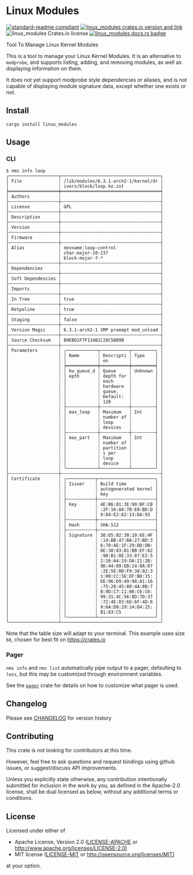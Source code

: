 # Linux Modules

[![standard-readme compliant](https://img.shields.io/badge/readme%20style-standard-brightgreen.svg?style=flat)](https://github.com/RichardLitt/standard-readme)
[![linux_modules crates.io version and link](https://img.shields.io/crates/v/linux_modules.svg)](https://crates.io/crates/linux_modules)
![linux_modules Crates.io license](https://img.shields.io/crates/l/linux_modules)
[![linux_modules docs.rs badge](https://docs.rs/linux_modules/badge.svg)](https://docs.rs/linux_modules)

Tool To Manage Linux Kernel Modules

This is a tool to manage your Linux Kernel Modules.
It is an alternative to `modprobe`, and supports listing, adding, and removing modules,
as well as displaying information on them.

It does not yet support modprobe style dependencies or aliases,
and is not capable of displaying module signature data, except whether one exists or not.

## Install

```shell
cargo install linux_modules
```

## Usage

### CLI

```shell
$ nms info loop
╭───────────────────┬──────────────────────────────────────╮
│ File              ┆ /lib/modules/6.3.1-arch2-1/kernel/dr │
│                   ┆ ivers/block/loop.ko.zst              │
╞═══════════════════╪══════════════════════════════════════╡
│ Authors           ┆                                      │
├╌╌╌╌╌╌╌╌╌╌╌╌╌╌╌╌╌╌╌┼╌╌╌╌╌╌╌╌╌╌╌╌╌╌╌╌╌╌╌╌╌╌╌╌╌╌╌╌╌╌╌╌╌╌╌╌╌╌┤
│ License           ┆ GPL                                  │
├╌╌╌╌╌╌╌╌╌╌╌╌╌╌╌╌╌╌╌┼╌╌╌╌╌╌╌╌╌╌╌╌╌╌╌╌╌╌╌╌╌╌╌╌╌╌╌╌╌╌╌╌╌╌╌╌╌╌┤
│ Description       ┆                                      │
├╌╌╌╌╌╌╌╌╌╌╌╌╌╌╌╌╌╌╌┼╌╌╌╌╌╌╌╌╌╌╌╌╌╌╌╌╌╌╌╌╌╌╌╌╌╌╌╌╌╌╌╌╌╌╌╌╌╌┤
│ Version           ┆                                      │
├╌╌╌╌╌╌╌╌╌╌╌╌╌╌╌╌╌╌╌┼╌╌╌╌╌╌╌╌╌╌╌╌╌╌╌╌╌╌╌╌╌╌╌╌╌╌╌╌╌╌╌╌╌╌╌╌╌╌┤
│ Firmware          ┆                                      │
├╌╌╌╌╌╌╌╌╌╌╌╌╌╌╌╌╌╌╌┼╌╌╌╌╌╌╌╌╌╌╌╌╌╌╌╌╌╌╌╌╌╌╌╌╌╌╌╌╌╌╌╌╌╌╌╌╌╌┤
│ Alias             ┆ devname:loop-control                 │
│                   ┆ char-major-10-237                    │
│                   ┆ block-major-7-*                      │
├╌╌╌╌╌╌╌╌╌╌╌╌╌╌╌╌╌╌╌┼╌╌╌╌╌╌╌╌╌╌╌╌╌╌╌╌╌╌╌╌╌╌╌╌╌╌╌╌╌╌╌╌╌╌╌╌╌╌┤
│ Dependencies      ┆                                      │
├╌╌╌╌╌╌╌╌╌╌╌╌╌╌╌╌╌╌╌┼╌╌╌╌╌╌╌╌╌╌╌╌╌╌╌╌╌╌╌╌╌╌╌╌╌╌╌╌╌╌╌╌╌╌╌╌╌╌┤
│ Soft Dependencies ┆                                      │
├╌╌╌╌╌╌╌╌╌╌╌╌╌╌╌╌╌╌╌┼╌╌╌╌╌╌╌╌╌╌╌╌╌╌╌╌╌╌╌╌╌╌╌╌╌╌╌╌╌╌╌╌╌╌╌╌╌╌┤
│ Imports           ┆                                      │
├╌╌╌╌╌╌╌╌╌╌╌╌╌╌╌╌╌╌╌┼╌╌╌╌╌╌╌╌╌╌╌╌╌╌╌╌╌╌╌╌╌╌╌╌╌╌╌╌╌╌╌╌╌╌╌╌╌╌┤
│ In Tree           ┆ true                                 │
├╌╌╌╌╌╌╌╌╌╌╌╌╌╌╌╌╌╌╌┼╌╌╌╌╌╌╌╌╌╌╌╌╌╌╌╌╌╌╌╌╌╌╌╌╌╌╌╌╌╌╌╌╌╌╌╌╌╌┤
│ Retpoline         ┆ true                                 │
├╌╌╌╌╌╌╌╌╌╌╌╌╌╌╌╌╌╌╌┼╌╌╌╌╌╌╌╌╌╌╌╌╌╌╌╌╌╌╌╌╌╌╌╌╌╌╌╌╌╌╌╌╌╌╌╌╌╌┤
│ Staging           ┆ false                                │
├╌╌╌╌╌╌╌╌╌╌╌╌╌╌╌╌╌╌╌┼╌╌╌╌╌╌╌╌╌╌╌╌╌╌╌╌╌╌╌╌╌╌╌╌╌╌╌╌╌╌╌╌╌╌╌╌╌╌┤
│ Version Magic     ┆ 6.3.1-arch2-1 SMP preempt mod_unload │
├╌╌╌╌╌╌╌╌╌╌╌╌╌╌╌╌╌╌╌┼╌╌╌╌╌╌╌╌╌╌╌╌╌╌╌╌╌╌╌╌╌╌╌╌╌╌╌╌╌╌╌╌╌╌╌╌╌╌┤
│ Source Checksum   ┆ B9EBD1F7F134B1C20C5B09B              │
├╌╌╌╌╌╌╌╌╌╌╌╌╌╌╌╌╌╌╌┼╌╌╌╌╌╌╌╌╌╌╌╌╌╌╌╌╌╌╌╌╌╌╌╌╌╌╌╌╌╌╌╌╌╌╌╌╌╌┤
│ Parameters        ┆ ╭────────────┬───────────┬─────────╮ │
│                   ┆ │ Name       ┆ Descripti ┆ Type    │ │
│                   ┆ │            ┆ on        ┆         │ │
│                   ┆ ╞════════════╪═══════════╪═════════╡ │
│                   ┆ │ hw_queue_d ┆ Queue     ┆ Unknown │ │
│                   ┆ │ epth       ┆ depth for ┆         │ │
│                   ┆ │            ┆ each      ┆         │ │
│                   ┆ │            ┆ hardware  ┆         │ │
│                   ┆ │            ┆ queue.    ┆         │ │
│                   ┆ │            ┆ Default:  ┆         │ │
│                   ┆ │            ┆ 128       ┆         │ │
│                   ┆ ├╌╌╌╌╌╌╌╌╌╌╌╌┼╌╌╌╌╌╌╌╌╌╌╌┼╌╌╌╌╌╌╌╌╌┤ │
│                   ┆ │ max_loop   ┆ Maximum   ┆ Int     │ │
│                   ┆ │            ┆ number of ┆         │ │
│                   ┆ │            ┆ loop      ┆         │ │
│                   ┆ │            ┆ devices   ┆         │ │
│                   ┆ ├╌╌╌╌╌╌╌╌╌╌╌╌┼╌╌╌╌╌╌╌╌╌╌╌┼╌╌╌╌╌╌╌╌╌┤ │
│                   ┆ │ max_part   ┆ Maximum   ┆ Int     │ │
│                   ┆ │            ┆ number of ┆         │ │
│                   ┆ │            ┆ partition ┆         │ │
│                   ┆ │            ┆ s per     ┆         │ │
│                   ┆ │            ┆ loop      ┆         │ │
│                   ┆ │            ┆ device    ┆         │ │
│                   ┆ ╰────────────┴───────────┴─────────╯ │
├╌╌╌╌╌╌╌╌╌╌╌╌╌╌╌╌╌╌╌┼╌╌╌╌╌╌╌╌╌╌╌╌╌╌╌╌╌╌╌╌╌╌╌╌╌╌╌╌╌╌╌╌╌╌╌╌╌╌┤
│ Certificate       ┆ ╭───────────┬──────────────────────╮ │
│                   ┆ │ Issuer    ┆ Build time           │ │
│                   ┆ │           ┆ autogenerated kernel │ │
│                   ┆ │           ┆ key                  │ │
│                   ┆ ├╌╌╌╌╌╌╌╌╌╌╌┼╌╌╌╌╌╌╌╌╌╌╌╌╌╌╌╌╌╌╌╌╌╌┤ │
│                   ┆ │ Key       ┆ 4E:B6:01:3E:90:BF:CB │ │
│                   ┆ │           ┆ :2F:16:A8:7B:E8:BD:D │ │
│                   ┆ │           ┆ 9:84:E2:62:13:DA:93  │ │
│                   ┆ ├╌╌╌╌╌╌╌╌╌╌╌┼╌╌╌╌╌╌╌╌╌╌╌╌╌╌╌╌╌╌╌╌╌╌┤ │
│                   ┆ │ Hash      ┆ SHA-512              │ │
│                   ┆ ├╌╌╌╌╌╌╌╌╌╌╌┼╌╌╌╌╌╌╌╌╌╌╌╌╌╌╌╌╌╌╌╌╌╌┤ │
│                   ┆ │ Signature ┆ 30:65:02:30:10:6E:4F │ │
│                   ┆ │           ┆ :14:BB:47:BA:27:BD:3 │ │
│                   ┆ │           ┆ 6:70:AE:1F:29:DD:DB: │ │
│                   ┆ │           ┆ 8E:30:83:B1:BB:EF:62 │ │
│                   ┆ │           ┆ :90:B1:8E:33:87:E2:5 │ │
│                   ┆ │           ┆ 2:16:A4:19:DA:21:2B: │ │
│                   ┆ │           ┆ 9D:44:89:EB:24:8A:07 │ │
│                   ┆ │           ┆ :2E:5E:0D:F0:38:02:3 │ │
│                   ┆ │           ┆ 1:00:CC:5E:DF:B0:15: │ │
│                   ┆ │           ┆ EE:96:D9:49:98:A1:16 │ │
│                   ┆ │           ┆ :75:28:45:80:4A:8B:7 │ │
│                   ┆ │           ┆ B:9D:C7:11:06:C6:C6: │ │
│                   ┆ │           ┆ 99:31:4C:56:8D:7D:37 │ │
│                   ┆ │           ┆ :72:4E:83:6D:6F:4D:8 │ │
│                   ┆ │           ┆ 9:6A:D8:29:14:D4:25: │ │
│                   ┆ │           ┆ B1:83:C5             │ │
│                   ┆ ╰───────────┴──────────────────────╯ │
╰───────────────────┴──────────────────────────────────────╯
```

Note that the table size will adapt to your terminal.
This example uses size `60`, chosen for best fit on <https://crates.io>

### Pager

`nms info` and `nms list` automatically pipe output to a pager,
defaulting to `less`, but this may be customized through environment variables.

See the [`pager`](https://crates.io/crates/pager) crate for details on
how to customize what pager is used.

## Changelog

Please see [CHANGELOG](CHANGELOG.md) for version history

## Contributing

This crate is not looking for contributors at this time.

However, feel free to ask questions and request bindings using github issues,
or suggest/discuss API improvements.

Unless you explicitly state otherwise, any contribution intentionally submitted
for inclusion in the work by you, as defined in the Apache-2.0 license, shall be
dual licensed as below, without any additional terms or conditions.

## License

Licensed under either of

- Apache License, Version 2.0
   ([LICENSE-APACHE](LICENSE-APACHE) or <http://www.apache.org/licenses/LICENSE-2.0)>
- MIT license
   ([LICENSE-MIT](LICENSE-MIT) or <http://opensource.org/licenses/MIT)>

at your option.
